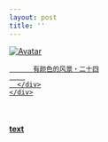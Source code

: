 ```yaml
---
layout: post
title: ''
---
```


<p class="imglist">

<div class="image-container">
  <a href="https://pic.imgdb.cn/item/5ee892352cb53f50feb64b68.jpg"  data-fancybox="images">
    <img src="https://pic.imgdb.cn/item/5ee892352cb53f50feb64ba1.jpg" alt="Avatar" class="image" />
    <div class="overlay">
      <div class="text">
        
          有颜色的风景・二十四
        
      </div>
    </div>
  </a>
</div>










<a href="https://pic.imgdb.cn/item/5ee892352cb53f50feb64b6a.jpg" data-fancybox="images"><img src="" /></a>
<a href="https://pic.imgdb.cn/item/5ee892352cb53f50feb64b6d.jpg" data-fancybox="images"><img src="" /></a>
<a href="https://pic.imgdb.cn/item/5ee892352cb53f50feb64b72.jpg" data-fancybox="images"><img src="" /></a>
<a href="https://pic.imgdb.cn/item/5ee892352cb53f50feb64b76.jpg" data-fancybox="images"><img src="" /></a>
<a href="https://pic.imgdb.cn/item/5ee892352cb53f50feb64b7d.jpg" data-fancybox="images"><img src="" /></a>
<a href="https://pic.imgdb.cn/item/5ee892352cb53f50feb64b80.jpg" data-fancybox="images"><img src="" /></a>
<a href="https://pic.imgdb.cn/item/5ee892352cb53f50feb64b85.jpg" data-fancybox="images"><img src="" /></a>
<a href="https://pic.imgdb.cn/item/5ee892352cb53f50feb64b8c.jpg" data-fancybox="images"><img src="" /></a>
<a href="https://pic.imgdb.cn/item/5ee892352cb53f50feb64b93.jpg" data-fancybox="images"><img src="" /></a>
<a href="https://pic.imgdb.cn/item/5ee892352cb53f50feb64b99.jpg" data-fancybox="images"><img src="" /></a>
<a href="https://pic.imgdb.cn/item/5ee892352cb53f50feb64b9f.jpg" data-fancybox="images"><img src="" /></a>
<a href="https://pic.imgdb.cn/item/5ee892352cb53f50feb64ba1.jpg" data-fancybox="images"><img src="" /></a>
<a href="https://pic.imgdb.cn/item/5ee892352cb53f50feb64ba4.jpg" data-fancybox="images"><img src="" /></a>
<a href="https://pic.imgdb.cn/item/5ee892352cb53f50feb64ba8.jpg" data-fancybox="images"><img src="" /></a>
<a href="https://pic.imgdb.cn/item/5ee892352cb53f50feb64bad.jpg" data-fancybox="images"><img src="" /></a>
<a href="https://pic.imgdb.cn/item/5ee892352cb53f50feb64bb0.jpg" data-fancybox="images"><img src="" /></a>
<a href="https://pic.imgdb.cn/item/5ee892352cb53f50feb64bb3.jpg" data-fancybox="images"><img src="" /></a>
<a href="https://pic.imgdb.cn/item/5ee892352cb53f50feb64bb7.jpg" data-fancybox="images"><img src="" /></a>
<a href="https://pic.imgdb.cn/item/5ee892352cb53f50feb64bba.jpg" data-fancybox="images"><img src="" /></a>
<a href="https://pic.imgdb.cn/item/5ee892352cb53f50feb64bbe.jpg" data-fancybox="images"><img src="" /></a>
<a href="https://pic.imgdb.cn/item/5ee892352cb53f50feb64bc1.jpg" data-fancybox="images"><img src="" /></a>
<a href="https://pic.imgdb.cn/item/5ee892352cb53f50feb64bc6.jpg" data-fancybox="images"><img src="" /></a>
<a href="https://pic.imgdb.cn/item/5ee892352cb53f50feb64bce.jpg" data-fancybox="images"><img src="" /></a>
<a href="https://pic.imgdb.cn/item/5ee892352cb53f50feb64bd2.jpg" data-fancybox="images"><img src="" /></a>
<a href="https://pic.imgdb.cn/item/5ee892352cb53f50feb64bd6.jpg" data-fancybox="images"><img src="" /></a>
<a href="https://pic.imgdb.cn/item/5ee892352cb53f50feb64bdb.jpg" data-fancybox="images"><img src="" /></a>
<a href="https://pic.imgdb.cn/item/5ee892352cb53f50feb64bdf.jpg" data-fancybox="images"><img src="" /></a>
<a href="https://pic.imgdb.cn/item/5ee892352cb53f50feb64be3.jpg" data-fancybox="images"><img src="" /></a>
<a href="https://pic.imgdb.cn/item/5ee892352cb53f50feb64be5.jpg" data-fancybox="images"><img src="" /></a>
<a href="https://pic.imgdb.cn/item/5ee892622cb53f50feb67f67.jpg" data-fancybox="images"><img src="" /></a>
<a href="https://pic.imgdb.cn/item/5ee892622cb53f50feb67f6d.jpg" data-fancybox="images"><img src="" /></a>
<a href="https://pic.imgdb.cn/item/5ee892622cb53f50feb67f70.jpg" data-fancybox="images"><img src="" /></a>
<a href="https://pic.imgdb.cn/item/5ee892622cb53f50feb67f72.jpg" data-fancybox="images"><img src="" /></a>
<a href="https://pic.imgdb.cn/item/5ee892622cb53f50feb67f77.jpg" data-fancybox="images"><img src="" /></a>

</p>


#### [text](https://cxcxcx.cx/works/0049a.html)
